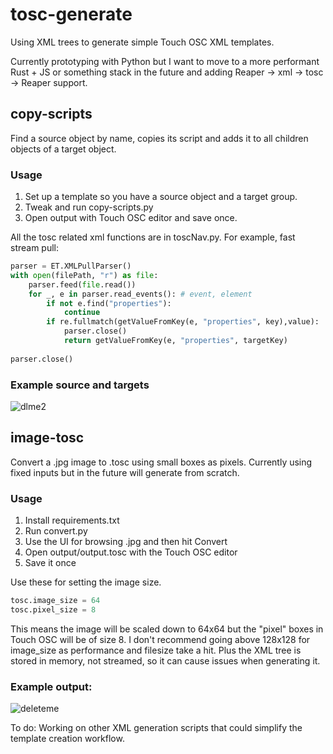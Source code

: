 # tosc-generate
 Using XML trees to generate simple Touch OSC XML templates.

Currently prototyping with Python but I want to move to a more performant Rust + JS or something stack in the future and adding Reaper -> xml -> tosc -> Reaper support. 

## copy-scripts

Find a source object by name, copies its script and adds it to all children objects of a target object.

### Usage

1. Set up a template so you have a source object and a target group.
2. Tweak and run copy-scripts.py
3. Open output with Touch OSC editor and save once.

All the tosc related xml functions are in toscNav.py. For example, fast stream pull:
```python
parser = ET.XMLPullParser()
with open(filePath, "r") as file:
    parser.feed(file.read())
    for _, e in parser.read_events(): # event, element
        if not e.find("properties"):
            continue
        if re.fullmatch(getValueFromKey(e, "properties", key),value):
            parser.close()
            return getValueFromKey(e, "properties", targetKey)
        
parser.close()
```
### Example source and targets
![dlme2](https://user-images.githubusercontent.com/58243333/168412916-70d5f2ba-90b2-4f46-bc84-bce338ec3e1d.jpg)




## image-tosc

Convert a .jpg image to .tosc using small boxes as pixels. Currently using fixed inputs but in the future will generate from scratch.

### Usage

1. Install requirements.txt
2. Run convert.py
3. Use the UI for browsing .jpg and then hit Convert
4. Open output/output.tosc with the Touch OSC editor
5. Save it once

Use these for setting the image size.
```python
tosc.image_size = 64
tosc.pixel_size = 8
```
This means the image will be scaled down to 64x64 but the "pixel" boxes in Touch OSC will be of size 8.
I don't recommend going above 128x128 for image_size as performance and filesize take a hit. Plus the XML tree is stored in memory, not streamed, so it can cause issues when generating it.

### Example output:

![deleteme](https://user-images.githubusercontent.com/58243333/168332352-cb848b15-13fc-4573-861d-27b47f6da2ee.jpg)


To do: Working on other XML generation scripts that could simplify the template creation workflow.
